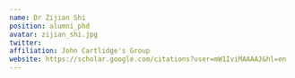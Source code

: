 ```yaml
---
name: Dr Zijian Shi
position: alumni_phd
avatar: zijian_shi.jpg
twitter: 
affiliation: John Cartlidge's Group
website: https://scholar.google.com/citations?user=mW1IviMAAAAJ&hl=en
---
```


